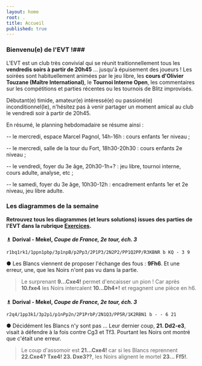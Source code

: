 ```yaml
---
layout: home
root: .
title: Accueil
published: true
---
```





### Bienvenu(e) de l'EVT !###

L'EVT est un club très convivial qui se réunit traitionnellement tous les **vendredis soirs à partir de 20h45** ... jusqu'à épuisement des joueurs ! Les soirées sont habituellement animées par le jeu libre, les **cours d'Olivier Touzane (Maître International)**, le **Tournoi Interne Open**, les commentaires sur les compétitions et parties récentes ou les tournois de Blitz improvisés.

Débutant(e) timide, amateur(e) intéressé(e) ou passioné(e) inconditionnel(le), n'hésitez pas à venir partager un moment amical au club le vendredi soir à partir de 20h45.

En résumé, le planning hebdomadaire se résume ainsi :

-- le mercredi, espace Marcel Pagnol, 14h-16h : cours enfants 1er niveau ;

-- le mercredi, salle de la tour du Fort, 18h30-20h30 : cours enfants 2e niveau ;

-- le vendredi, foyer du 3e âge, 20h30-1h+? : jeu libre, tournoi interne, cours adulte, analyse, etc ;

-- le samedi, foyer du 3e âge, 10h30-12h : encadrement enfants 1er et 2e niveau, jeu libre adulte.


### Les diagrammes de la semaine ###

**Retrouvez tous les diagrammes (et leurs solutions) issues des parties de l'EVT dans la rubrique [Exercices](http://echiquier-villeneuve-tolosane.github.io/exercices.html "Exercices").**

#### &#9815; **Dorival - Mekel**, *Coupe de France, 2e tour, éch. 3*

`r1bq1rk1/1ppn1pbp/3p1npB/p2Pp3/2P1P3/2N2P2/PP1Q2PP/R3KBNR b KQ - 3 9`

&#9679; Les Blancs viennent de proposer l'échange des fous : **9Fh6**. Et une erreur, une, que les Noirs n'ont pas vu dans la partie. 

> Le surprenant **9...Cxe4!** permet d'encaisser un pion ! Car après **10.fxe4** les Noirs intercalent **10...Dh4+!** et regagnent une pièce en h6.


#### &#9815; **Dorival - Mekel**, *Coupe de France, 2e tour, éch. 3*

`r2q4/1pp3k1/3p2p1/p1nPp2n/2P1PrbP/2N1Q3/PP5R/1K2RBN1 b - - 6 21`

&#9679; Décidément les Blancs n'y sont pas ... Leur dernier coup, **21. Dd2-e3**, visait à défendre à la fois contre Cg3 et Tf3. Pourtant les Noirs ont montré que c'était une erreur.

> Le coup d'assomoir est **21...Cxe4!** car si les Blancs reprennent **22.Cxe4? Txe4! 23. Dxe3??**, les Noirs alignent le mortel **23... Ff5!**.
